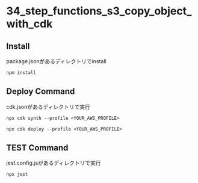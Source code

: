 # 34_step_functions_s3_copy_object_with_cdk

## Install

package.jsonがあるディレクトリでinstall

```txt
npm install
```

## Deploy Command

cdk.jsonがあるディレクトリで実行

```txt
npx cdk synth --profile <YOUR_AWS_PROFILE>
```

```txt
npx cdk deploy --profile <YOUR_AWS_PROFILE>
```

## TEST Command

jest.config.jsがあるディレクトリで実行

```txt
npx jest
```
